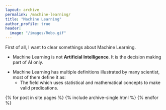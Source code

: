 ```yaml
---
layout: archive
permalink: /machine-learning/
title: "Machine Learning"
author_profile: true
header:
  image: "/images/Robo.gif"
---
```


First of all, I want to clear somethings about Machine Learning.
+ Machine Learning is not **Artificial Intelligence**. It is the decision making part of AI only.
- Machine Learning has multiple definitions illustrated by many scientist, most of them define it as:
  - The field which uses statistical and mathematical concepts to make valid predications.

{% for post in site.pages %}
  {% include archive-single.html %}
{% endfor %}

